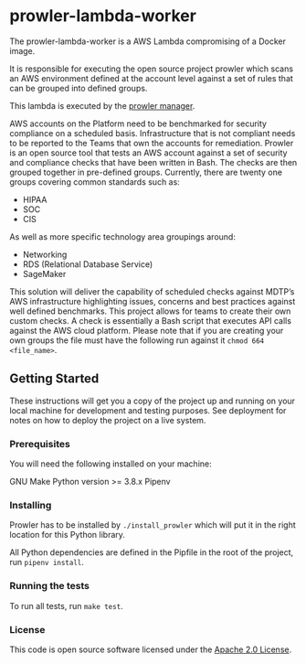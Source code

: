 # prowler-lambda-worker

The prowler-lambda-worker is a AWS Lambda compromising of a Docker image.

It is responsible for executing the open source project prowler which scans an
AWS environment defined at the account level against a set of rules that can be
grouped into defined groups.

This lambda is executed by the [prowler
manager](https://github.com/jezd-axyl/prowler-lambda-manager).

AWS accounts on the Platform need to be benchmarked for security compliance on a
scheduled basis. Infrastructure that is not compliant needs to be reported to
the Teams that own the accounts for remediation. Prowler is an open source tool
that tests an AWS account against a set of security and compliance checks that
have been written in Bash. The checks are then grouped together in pre-defined
groups. Currently, there are twenty one groups covering common standards such
as:

* HIPAA
* SOC
* CIS

As well as more specific technology area groupings around:

* Networking
* RDS (Relational Database Service)
* SageMaker

This solution will deliver the capability of scheduled checks against MDTP’s AWS
infrastructure highlighting issues, concerns and best practices against well
defined benchmarks. This project allows for teams to create their own custom
checks. A check is essentially a Bash script that executes API calls against the AWS cloud platform.
Please note that if you are creating your own groups the file must have the
following run against it `chmod 664 <file_name>`.

## Getting Started

These instructions will get you a copy of the project up and running on your
local machine for development and testing purposes. See deployment for notes on
how to deploy the project on a live system.

### Prerequisites

You will need the following installed on your machine:

GNU Make
Python version >= 3.8.x
Pipenv

### Installing

Prowler has to be installed by `./install_prowler` which will put it in the
right location for this Python library.

All Python dependencies are defined in the Pipfile in the root of the project,
run `pipenv install`.

### Running the tests

To run all tests, run `make test`.

### License

This code is open source software licensed under the [Apache 2.0
License]("http://www.apache.org/licenses/LICENSE-2.0.html").
